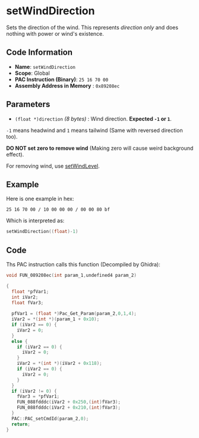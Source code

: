 # setWindDirection

Sets the direction of the wind. This represents *direction only* and does nothing with power or wind's existence.

## Code Information

- **Name**: `setWindDirection`
- **Scope**: Global
- **PAC Instruction (Binary)**: `25 16 70 00`
- **Assembly Address in Memory** : `0x89208ec`

## Parameters

- `(float *)direction` *(8 bytes)* : Wind direction. **Expected `-1` or `1`**.

`-1` means headwind and `1` means tailwind (Same with reversed direction too).

**DO NOT set zero to remove wind** (Making zero will cause weird background effect).

For removing wind, use [setWindLevel](./setwindlevel.md).

## Example

Here is one example in hex:

```25 16 70 00 / 10 00 00 00 / 00 00 80 bf```

Which is interpreted as:

```c
setWindDirection((float)-1)
```

## Code

Ths PAC instruction calls this function (Decompiled by Ghidra):

```c
void FUN_089208ec(int param_1,undefined4 param_2)

{
  float *pfVar1;
  int iVar2;
  float fVar3;
  
  pfVar1 = (float *)Pac_Get_Param(param_2,0,1,4);
  iVar2 = *(int *)(param_1 + 0x10);
  if (iVar2 == 0) {
    iVar2 = 0;
  }
  else {
    if (iVar2 == 0) {
      iVar2 = 0;
    }
    iVar2 = *(int *)(iVar2 + 0x118);
    if (iVar2 == 0) {
      iVar2 = 0;
    }
  }
  if (iVar2 != 0) {
    fVar3 = *pfVar1;
    FUN_088fdddc(iVar2 + 0x250,(int)fVar3);
    FUN_088fdddc(iVar2 + 0x210,(int)fVar3);
  }
  PAC::PAC_setCmdId(param_2,0);
  return;
}
```

